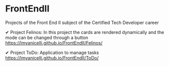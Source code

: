 # FrontEndII
Projects of the Front End II subject of the Certified Tech Developer career

✔ Project Felinos: 
In this project the cards are rendered dynamically and the mode can be changed through a button 
https://lmyanicelli.github.io/FrontEndII/Felinos/

✔ Project ToDo: 
Application to manage tasks
https://lmyanicelli.github.io/FrontEndII/ToDo/

